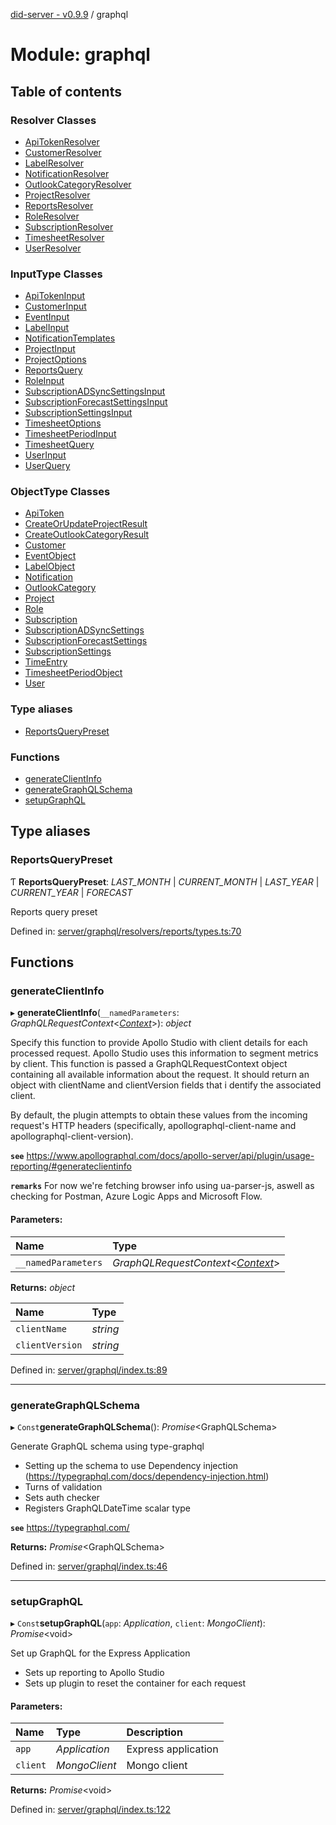[did-server - v0.9.9](../README.md) / graphql

# Module: graphql

## Table of contents

### Resolver Classes

- [ApiTokenResolver](../classes/graphql.apitokenresolver.md)
- [CustomerResolver](../classes/graphql.customerresolver.md)
- [LabelResolver](../classes/graphql.labelresolver.md)
- [NotificationResolver](../classes/graphql.notificationresolver.md)
- [OutlookCategoryResolver](../classes/graphql.outlookcategoryresolver.md)
- [ProjectResolver](../classes/graphql.projectresolver.md)
- [ReportsResolver](../classes/graphql.reportsresolver.md)
- [RoleResolver](../classes/graphql.roleresolver.md)
- [SubscriptionResolver](../classes/graphql.subscriptionresolver.md)
- [TimesheetResolver](../classes/graphql.timesheetresolver.md)
- [UserResolver](../classes/graphql.userresolver.md)

### InputType Classes

- [ApiTokenInput](../classes/graphql.apitokeninput.md)
- [CustomerInput](../classes/graphql.customerinput.md)
- [EventInput](../classes/graphql.eventinput.md)
- [LabelInput](../classes/graphql.labelinput.md)
- [NotificationTemplates](../classes/graphql.notificationtemplates.md)
- [ProjectInput](../classes/graphql.projectinput.md)
- [ProjectOptions](../classes/graphql.projectoptions.md)
- [ReportsQuery](../classes/graphql.reportsquery.md)
- [RoleInput](../classes/graphql.roleinput.md)
- [SubscriptionADSyncSettingsInput](../classes/graphql.subscriptionadsyncsettingsinput.md)
- [SubscriptionForecastSettingsInput](../classes/graphql.subscriptionforecastsettingsinput.md)
- [SubscriptionSettingsInput](../classes/graphql.subscriptionsettingsinput.md)
- [TimesheetOptions](../classes/graphql.timesheetoptions.md)
- [TimesheetPeriodInput](../classes/graphql.timesheetperiodinput.md)
- [TimesheetQuery](../classes/graphql.timesheetquery.md)
- [UserInput](../classes/graphql.userinput.md)
- [UserQuery](../classes/graphql.userquery.md)

### ObjectType Classes

- [ApiToken](../classes/graphql.apitoken.md)
- [CreateOrUpdateProjectResult](../classes/graphql.createorupdateprojectresult.md)
- [CreateOutlookCategoryResult](../classes/graphql.createoutlookcategoryresult.md)
- [Customer](../classes/graphql.customer.md)
- [EventObject](../classes/graphql.eventobject.md)
- [LabelObject](../classes/graphql.labelobject.md)
- [Notification](../classes/graphql.notification.md)
- [OutlookCategory](../classes/graphql.outlookcategory.md)
- [Project](../classes/graphql.project.md)
- [Role](../classes/graphql.role.md)
- [Subscription](../classes/graphql.subscription.md)
- [SubscriptionADSyncSettings](../classes/graphql.subscriptionadsyncsettings.md)
- [SubscriptionForecastSettings](../classes/graphql.subscriptionforecastsettings.md)
- [SubscriptionSettings](../classes/graphql.subscriptionsettings.md)
- [TimeEntry](../classes/graphql.timeentry.md)
- [TimesheetPeriodObject](../classes/graphql.timesheetperiodobject.md)
- [User](../classes/graphql.user.md)

### Type aliases

- [ReportsQueryPreset](graphql.md#reportsquerypreset)

### Functions

- [generateClientInfo](graphql.md#generateclientinfo)
- [generateGraphQLSchema](graphql.md#generategraphqlschema)
- [setupGraphQL](graphql.md#setupgraphql)

## Type aliases

### ReportsQueryPreset

Ƭ **ReportsQueryPreset**: *LAST_MONTH* \| *CURRENT_MONTH* \| *LAST_YEAR* \| *CURRENT_YEAR* \| *FORECAST*

Reports query preset

Defined in: [server/graphql/resolvers/reports/types.ts:70](https://github.com/Puzzlepart/did/blob/dev/server/graphql/resolvers/reports/types.ts#L70)

## Functions

### generateClientInfo

▸ **generateClientInfo**(`__namedParameters`: *GraphQLRequestContext*<[*Context*](../classes/graphql_context.context.md)\>): *object*

Specify this function to provide Apollo Studio with client details
for each processed request. Apollo Studio uses this information to
segment metrics by client. This function is passed a GraphQLRequestContext
object containing all available information about the request. It should
return an object with clientName and clientVersion fields that i
dentify the associated client.

By default, the plugin attempts to obtain these values from the incoming
request's HTTP headers (specifically, apollographql-client-name and apollographql-client-version).

**`see`** https://www.apollographql.com/docs/apollo-server/api/plugin/usage-reporting/#generateclientinfo

**`remarks`** For now we're fetching browser info using ua-parser-js, aswell as checking
for Postman, Azure Logic Apps and Microsoft Flow.

#### Parameters:

Name | Type |
:------ | :------ |
`__namedParameters` | *GraphQLRequestContext*<[*Context*](../classes/graphql_context.context.md)\> |

**Returns:** *object*

Name | Type |
:------ | :------ |
`clientName` | *string* |
`clientVersion` | *string* |

Defined in: [server/graphql/index.ts:89](https://github.com/Puzzlepart/did/blob/dev/server/graphql/index.ts#L89)

___

### generateGraphQLSchema

▸ `Const`**generateGraphQLSchema**(): *Promise*<GraphQLSchema\>

Generate GraphQL schema using type-graphql

* Setting up the schema to use Dependency injection (https://typegraphql.com/docs/dependency-injection.html)
* Turns of validation
* Sets auth checker
* Registers GraphQLDateTime scalar type

**`see`** https://typegraphql.com/

**Returns:** *Promise*<GraphQLSchema\>

Defined in: [server/graphql/index.ts:46](https://github.com/Puzzlepart/did/blob/dev/server/graphql/index.ts#L46)

___

### setupGraphQL

▸ `Const`**setupGraphQL**(`app`: *Application*, `client`: *MongoClient*): *Promise*<void\>

Set up GraphQL for the Express Application

* Sets up reporting to Apollo Studio
* Sets up plugin to reset the container for each request

#### Parameters:

Name | Type | Description |
:------ | :------ | :------ |
`app` | *Application* | Express application   |
`client` | *MongoClient* | Mongo client    |

**Returns:** *Promise*<void\>

Defined in: [server/graphql/index.ts:122](https://github.com/Puzzlepart/did/blob/dev/server/graphql/index.ts#L122)
